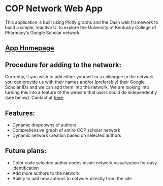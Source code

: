 # COP Network Web App

This application is built using Plotly graphs and the Dash web
framework to build a simple, reactive UI to explore the University
of Kentucky College of Pharmacy's Google Scholar network.

## [App Homepage](https://scholar-network-dashboard.herokuapp.com)

## Procedure for adding to the network:

Currently, if you wish to add either yourself or a colleague to the network you can provide us with their names and/or (preferably) their Google Scholar IDs and we can add them into the network. We are looking into turning this into a feature of the website that users could do independently (see below). Contact at [here](nan231@uky.edu).

## Features:

- Dynamic dropdowns of authors
- Comprehensive graph of entire COP scholar network
- Dynamic network creation based on selected authors

## Future plans:

- Color code selected author nodes inside network visualization
  for easy identification
- Add more authors to the network
- Ability to add new authors to network directly from the site
